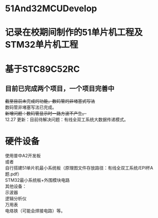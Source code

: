 # 51And32MCUDevelop
# 记录在校期间制作的51单片机工程及STM32单片机工程
# 基于STC89C52RC
## 目前已完成两个项目，一个项目完善中
~~截至目前未完成的功能，数码管的非堵塞式写法~~  
数码管非堵塞写法已完成。  
~~新增问题：数码管显示时一路方波不产生。~~  
12.27 更新：目前待解决问题：有线全双工系统大数据传递模式。  

# 硬件设备
使用普中A2开发板  
或者  
自行搭建51单片机最小系统板（原理图文件存放路径：有线全双工系统/EPI杯A题.pdf）  
STM32最小系统板+外围模块电路  
其他设备：  
示波器  
逻辑分析仪  
万用表  
电烙铁（可能会焊接电路）等。